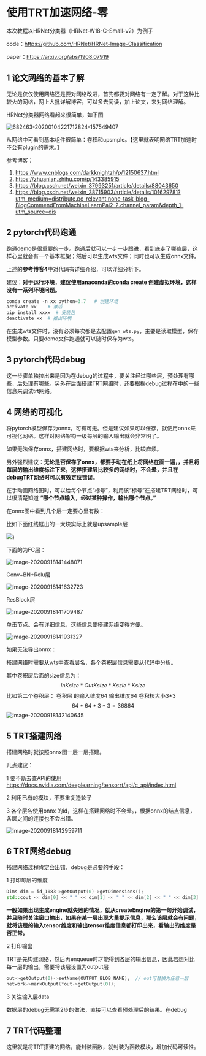# 使用TRT加速网络-零

本次教程以HRNet分类器（HRNet-W18-C-Small-v2）为例子

code：https://github.com/HRNet/HRNet-Image-Classification

paper：https://arxiv.org/abs/1908.07919

## 1 论文网络的基本了解

无论是仅仅使用网络还是要对网络改进，首先都要对网络有一定了解。对于这种比较火的网络，网上大批详解博客，可以多去阅读，加上论文，来对网络理解。

HRNet分类器网络看起来很简单，如下图

![682463-20200104221712824-157549407](imgs/93747510-69f8e780-fc29-11ea-8fe7-b8a24acd8a08.png)

从网络中可看到基本组件很简单：卷积和upsmple。【这里就表明网络TRT加速时不会有plugin的需求。】

参考博客：

1. https://www.cnblogs.com/darkknightzh/p/12150637.html
2. https://zhuanlan.zhihu.com/p/143385915
3. https://blog.csdn.net/weixin_37993251/article/details/88043650
4. https://blog.csdn.net/weixin_38715903/article/details/101629781?utm_medium=distribute.pc_relevant.none-task-blog-BlogCommendFromMachineLearnPai2-2.channel_param&depth_1-utm_source=dis

## 2 pytorch代码跑通

跑通demo是很重要的一步。跑通后就可以一步一步跟进，看到底走了哪些层，这样心里就会有一个基本框架；然后可以生成wts文件；同时也可以生成onnx文件。

上述的**参考博客4**中对代码有详细介绍，可以详细分析下。

建议：**对于运行环境，建议使用anaconda的conda create 创建虚拟环境，这样没有一系列环境问题。**

```python
conda create -n xx python=3.7   # 创建环境
activate xx    # 激活
pip install xxxx  # 安装包
deactivate xx  # 推出环境
```

在生成wts文件时，没有必须每次都是去配置`gen_wts.py`，主要是读取模型，保存模型参数。只要demo文件跑通就可以随时保存为wts。

## 3 pytorch代码debug

这一步骤单独拉出来是因为在debug的过程中，要关注经过哪些层，预处理有哪些，后处理有哪些。另外在后面搭建TRT网络时，还要根据debug过程在中的一些信息来调试trt网络。

## 4 网络的可视化

将pytorch模型保存为onnx，可有可无。但是建议如果可以保存，就使用onnx来可视化网络。这样对网络架构一级每层的输入输出就会非常明了。

如果无法保存onnx，搭建网络时，要根据wts来分析，比较麻烦。

另外强烈建议：**无论是否保存了onnx，都要手动在纸上将网络在画一遍，，并且将每层的输出维度标注下来，这样搭建层比较多的网络时，不会晕，并且在debugTRT网络时可以有效定位错误。**

在手动画网络图时，可以给每个节点“标号”，利用该“标号”在搭建TRT网络时，可以很清楚知道 **“哪个节点输入，经过某种操作，输出哪个节点。”**

在onnx图中看到几个层一定要心里有数：

比如下面红线框出的一大块实际上就是upsample层

![](imgs/93747936-0ae7a280-fc2a-11ea-86c1-9f72622402b9.png))

下面的为FC层：

![image-20200918141448071](https://user-images.githubusercontent.com/20653176/93748503-fa83f780-fc2a-11ea-903b-ba183fd517db.png)

Conv+BN+Relu层

![image-20200918141632723](imgs/93748592-18e9f300-fc2b-11ea-8d1b-942114d50a6b.png)

ResBlock层

![image-20200918141709487](imgs/93748630-27380f00-fc2b-11ea-8347-8a69291cdea1.png)

单击节点。会有详细信息，这些信息使搭建网络变得方便。

![image-20200918141931327](imgs/93748660-3454fe00-fc2b-11ea-96dc-87a8a48ffa81.png)



如果无法导出onnx：

搭建网络时需要从wts中查看层名，各个卷积层信息需要从代码中分析。

其中卷积层后面的size信息为：
$$
InKsize * OutKsize * Kszie*Ksize
$$
比如第二个卷积层： 卷积层 的输入维度64 输出维度64 卷积核大小3*3
$$
64*64*3*3=36864
$$
![image-20200918142140645](imgs/image-20200918142140645.png)

## 5 TRT搭建网络

搭建网络时就按照onnx图一层一层搭建。

几点建议：

1 要不断去查API的使用 https://docs.nvidia.com/deeplearning/tensorrt/api/c_api/index.html

2 利用已有的模块，不要重复造轮子

3 各个层名使用onnx 的id，这样在搭建网络时不会晕。，根据onnx的结点信息，各层之间的连接也不会出错。

![image-20200918142959711](imgs/image-20200918142959711.png)

## 6 TRT网络debug

搭建网络过程肯定会出错，debug是必要的手段：

1 打印每层的维度

```c++
Dims dim = id_1083->getOutput(0)->getDimensions();
std::cout << dim[0] << " " << dim[1] << " " << dim[2] << " " << dim[3] << std::endl; 
```

**一般如果出现生成engine就失败的情况，就从createEngine的第一句开始调试，并且随时关注窗口输出，如果在某一层出现大量提示信息，那么该层就会有问题，就将该层的输入tensor维度和输出tensor维度信息都打印出来，看输出的维度是否正常。**

2 打印输出

TRT是先构建网络，然后再enqueue时才能得到各层的输出信息，因此若想对比每一层的输出，需要将该层设置为output层

```c++
out->getOutput(0)->setName(OUTPUT_BLOB_NAME);  // out可替换为任意一层
network->markOutput(*out->getOutput(0));
```

3 关注输入层data

数据层的debug无需第2步的做法，直接可以查看预处理后的结果。在debug

## 7 TRT代码整理

这里就是将TRT搭建的网络，能封装函数，就封装为函数模块，增加代码可读性。
